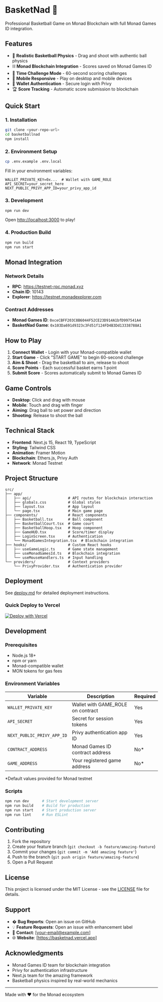 # BasketNad 🏀

Professional Basketball Game on Monad Blockchain with full Monad Games ID integration.

## Features

- 🏀 **Realistic Basketball Physics** - Drag and shoot with authentic ball physics
- ⛓️ **Monad Blockchain Integration** - Scores saved on Monad Games ID
- 🎯 **Time Challenge Mode** - 60-second scoring challenges
- 📱 **Mobile Responsive** - Play on desktop and mobile devices
- 🔐 **Wallet Authentication** - Secure login with Privy
- 🏆 **Score Tracking** - Automatic score submission to blockchain

## Quick Start

### 1. Installation

```bash
git clone <your-repo-url>
cd basketballnad
npm install
```

### 2. Environment Setup

```bash
cp .env.example .env.local
```

Fill in your environment variables:
```env
WALLET_PRIVATE_KEY=0x...  # Wallet with GAME_ROLE
API_SECRET=your_secret_here
NEXT_PUBLIC_PRIVY_APP_ID=your_privy_app_id
```

### 3. Development

```bash
npm run dev
```

Open [http://localhost:3000](http://localhost:3000) to play!

### 4. Production Build

```bash
npm run build
npm run start
```

## Monad Integration

### Network Details
- **RPC**: https://testnet-rpc.monad.xyz
- **Chain ID**: 10143
- **Explorer**: https://testnet.monadexplorer.com

### Contract Addresses
- **Monad Games ID**: `0xceCBFF203C8B6044F52CE23D914A1bfD997541A4`
- **BasketNad Game**: `0x103Da691d9323c3Fd51f124FD4B3Dd13338788A1`

## How to Play

1. **Connect Wallet** - Login with your Monad-compatible wallet
2. **Start Game** - Click "START GAME" to begin 60-second challenge
3. **Aim & Shoot** - Drag the basketball to aim, release to shoot
4. **Score Points** - Each successful basket earns 1 point
5. **Submit Score** - Scores automatically submit to Monad Games ID

## Game Controls

- **Desktop**: Click and drag with mouse
- **Mobile**: Touch and drag with finger
- **Aiming**: Drag ball to set power and direction
- **Shooting**: Release to shoot the ball

## Technical Stack

- **Frontend**: Next.js 15, React 19, TypeScript
- **Styling**: Tailwind CSS
- **Animation**: Framer Motion
- **Blockchain**: Ethers.js, Privy Auth
- **Network**: Monad Testnet

## Project Structure

```
src/
├── app/
│   ├── api/                 # API routes for blockchain interaction
│   ├── globals.css          # Global styles
│   ├── layout.tsx           # App layout
│   └── page.tsx             # Main game page
├── components/              # React components
│   ├── Basketball.tsx       # Ball component
│   ├── BasketballCourt.tsx  # Game court
│   ├── BasketballHoop.tsx   # Hoop component
│   ├── GameHUD.tsx          # Score/timer display
│   ├── LoginScreen.tsx      # Authentication
│   └── MonadGamesIntegration.tsx  # Blockchain integration
├── hooks/                   # Custom React hooks
│   ├── useGameLogic.ts      # Game state management
│   ├── useMonadGamesId.ts   # Blockchain integration
│   └── useMouseHandlers.ts  # Input handling
└── providers/               # Context providers
    └── PrivyProvider.tsx    # Authentication provider
```

## Deployment

See [deploy.md](./deploy.md) for detailed deployment instructions.

### Quick Deploy to Vercel

[![Deploy with Vercel](https://vercel.com/button)](https://vercel.com/new/clone?repository-url=https://github.com/your-username/basketballnad)

## Development

### Prerequisites

- Node.js 18+
- npm or yarn
- Monad-compatible wallet
- MON tokens for gas fees

### Environment Variables

| Variable | Description | Required |
|----------|-------------|----------|
| `WALLET_PRIVATE_KEY` | Wallet with GAME_ROLE on contract | Yes |
| `API_SECRET` | Secret for session tokens | Yes |
| `NEXT_PUBLIC_PRIVY_APP_ID` | Privy authentication app ID | Yes |
| `CONTRACT_ADDRESS` | Monad Games ID contract address | No* |
| `GAME_ADDRESS` | Your registered game address | No* |

*Default values provided for Monad testnet

### Scripts

```bash
npm run dev      # Start development server
npm run build    # Build for production
npm run start    # Start production server
npm run lint     # Run ESLint
```

## Contributing

1. Fork the repository
2. Create your feature branch (`git checkout -b feature/amazing-feature`)
3. Commit your changes (`git commit -m 'Add amazing feature'`)
4. Push to the branch (`git push origin feature/amazing-feature`)
5. Open a Pull Request

## License

This project is licensed under the MIT License - see the [LICENSE](LICENSE) file for details.

## Support

- � **Bug Reports**: Open an issue on GitHub
- 💡 **Feature Requests**: Open an issue with enhancement label
- 📧 **Contact**: [your-email@example.com]
- 🌐 **Website**: [https://basketnad.vercel.app]

## Acknowledgments

- Monad Games ID team for blockchain integration
- Privy for authentication infrastructure
- Next.js team for the amazing framework
- Basketball physics inspired by real-world mechanics

---

Made with ❤️ for the Monad ecosystem